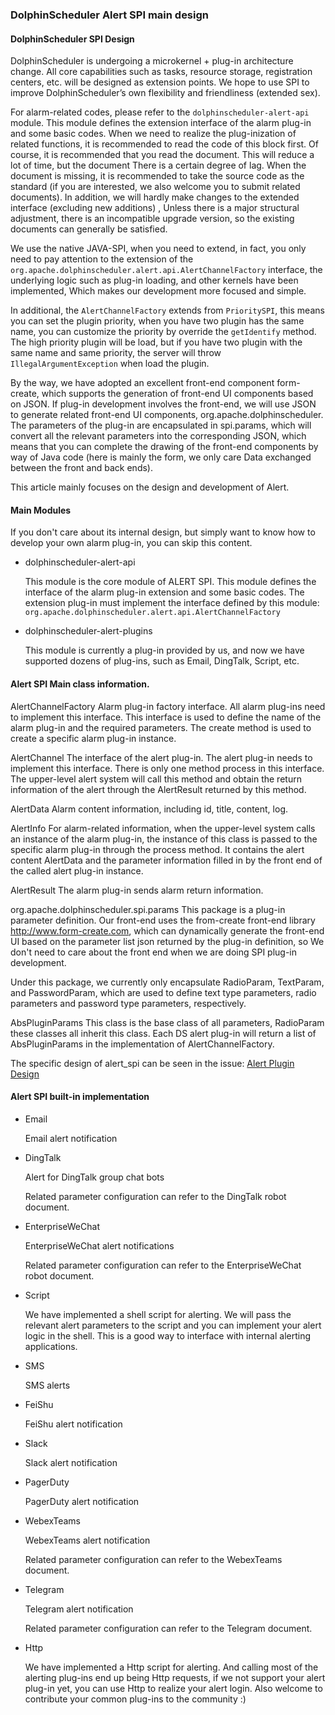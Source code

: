 ### DolphinScheduler Alert SPI main design

#### DolphinScheduler SPI Design

DolphinScheduler is undergoing a microkernel + plug-in architecture change. All core capabilities such as tasks, resource storage, registration centers, etc. will be designed as extension points. We hope to use SPI to improve DolphinScheduler’s own flexibility and friendliness (extended sex).

For alarm-related codes, please refer to the `dolphinscheduler-alert-api` module. This module defines the extension interface of the alarm plug-in and some basic codes. When we need to realize the plug-inization of related functions, it is recommended to read the code of this block first. Of course, it is recommended that you read the document. This will reduce a lot of time, but the document There is a certain degree of lag. When the document is missing, it is recommended to take the source code as the standard (if you are interested, we also welcome you to submit related documents). In addition, we will hardly make changes to the extended interface (excluding new additions) , Unless there is a major structural adjustment, there is an incompatible upgrade version, so the existing documents can generally be satisfied.

We use the native JAVA-SPI, when you need to extend, in fact, you only need to pay attention to the extension of the `org.apache.dolphinscheduler.alert.api.AlertChannelFactory` interface, the underlying logic such as plug-in loading, and other kernels have been implemented, Which makes our development more focused and simple. 

In additional, the `AlertChannelFactory` extends from `PrioritySPI`, this means you can set the plugin priority, when you have two plugin has the same name, you can customize the priority by override the `getIdentify` method. The high priority plugin will be load, but if you have two plugin with the same name and same priority, the server will throw `IllegalArgumentException` when load the plugin.

By the way, we have adopted an excellent front-end component form-create, which supports the generation of front-end UI components based on JSON. If plug-in development involves the front-end, we will use JSON to generate related front-end UI components, org.apache.dolphinscheduler. The parameters of the plug-in are encapsulated in spi.params, which will convert all the relevant parameters into the corresponding JSON, which means that you can complete the drawing of the front-end components by way of Java code (here is mainly the form, we only care Data exchanged between the front and back ends).

This article mainly focuses on the design and development of Alert.

#### Main Modules

If you don't care about its internal design, but simply want to know how to develop your own alarm plug-in, you can skip this content.

* dolphinscheduler-alert-api

  This module is the core module of ALERT SPI. This module defines the interface of the alarm plug-in extension and some basic codes. The extension plug-in must implement the interface defined by this module: `org.apache.dolphinscheduler.alert.api.AlertChannelFactory`

* dolphinscheduler-alert-plugins

  This module is currently a plug-in provided by us, and now we have supported dozens of plug-ins, such as Email, DingTalk, Script, etc.


#### Alert SPI Main class information.
AlertChannelFactory
Alarm plug-in factory interface. All alarm plug-ins need to implement this interface. This interface is used to define the name of the alarm plug-in and the required parameters. The create method is used to create a specific alarm plug-in instance.

AlertChannel
The interface of the alert plug-in. The alert plug-in needs to implement this interface. There is only one method process in this interface. The upper-level alert system will call this method and obtain the return information of the alert through the AlertResult returned by this method.

AlertData
Alarm content information, including id, title, content, log.

AlertInfo
For alarm-related information, when the upper-level system calls an instance of the alarm plug-in, the instance of this class is passed to the specific alarm plug-in through the process method. It contains the alert content AlertData and the parameter information filled in by the front end of the called alert plug-in instance.

AlertResult
The alarm plug-in sends alarm return information.

org.apache.dolphinscheduler.spi.params
This package is a plug-in parameter definition. Our front-end uses the from-create front-end library http://www.form-create.com, which can dynamically generate the front-end UI based on the parameter list json returned by the plug-in definition, so We don't need to care about the front end when we are doing SPI plug-in development.

Under this package, we currently only encapsulate RadioParam, TextParam, and PasswordParam, which are used to define text type parameters, radio parameters and password type parameters, respectively.

AbsPluginParams This class is the base class of all parameters, RadioParam these classes all inherit this class. Each DS alert plug-in will return a list of AbsPluginParams in the implementation of AlertChannelFactory.

The specific design of alert_spi can be seen in the issue: [Alert Plugin Design](https://github.com/apache/incubator-dolphinscheduler/issues/3049)

#### Alert SPI built-in implementation

* Email

     Email alert notification

* DingTalk

     Alert for DingTalk group chat bots
  
     Related parameter configuration can refer to the DingTalk robot document.

* EnterpriseWeChat

     EnterpriseWeChat alert notifications

     Related parameter configuration can refer to the EnterpriseWeChat robot document.

* Script

     We have implemented a shell script for alerting. We will pass the relevant alert parameters to the script and you can implement your alert logic in the shell. This is a good way to interface with internal alerting applications.

* SMS

     SMS alerts
* FeiShu

  FeiShu alert notification
* Slack

  Slack alert notification
* PagerDuty

  PagerDuty alert notification
* WebexTeams

  WebexTeams alert notification

  Related parameter configuration can refer to the WebexTeams document.

* Telegram

  Telegram alert notification
  
  Related parameter configuration can refer to the Telegram document.

* Http

  We have implemented a Http script for alerting. And calling most of the alerting plug-ins end up being Http requests, if we not support your alert plug-in yet, you can use Http to realize your alert login. Also welcome to contribute your common plug-ins to the community :)

